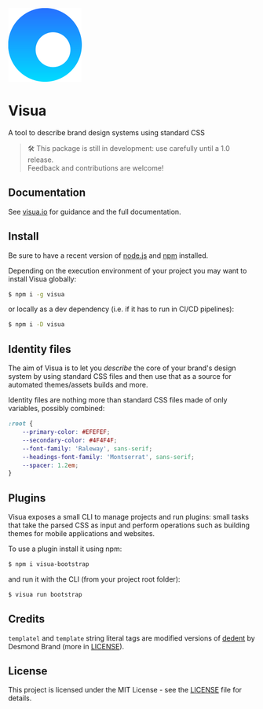 <img src="logo.svg" width="150" height="150">

# Visua

A tool to describe brand design systems using standard CSS

> 🛠 This package is still in development: use carefully until a 1.0 release.  
> Feedback and contributions are welcome!

## Documentation

See [visua.io](https://visua.io/) for guidance and the full documentation.

## Install

Be sure to have a recent version of [node.js](https://nodejs.org) and [npm](https://npmjs.org) installed.

Depending on the execution environment of your project you may want to install Visua globally:

```bash
$ npm i -g visua
```

or locally as a dev dependency (i.e. if it has to run in CI/CD pipelines):

```bash
$ npm i -D visua
```

## Identity files

The aim of Visua is to let you _describe_ the core of your brand's design system by using standard CSS files and then
use that as a source for automated themes/assets builds and more.

Identity files are nothing more than standard CSS files made of only variables, possibly combined:

```css
:root {
    --primary-color: #EFEFEF;
    --secondary-color: #4F4F4F;
    --font-family: 'Raleway', sans-serif;
    --headings-font-family: 'Montserrat', sans-serif;
    --spacer: 1.2em;
}
```

## Plugins

Visua exposes a small CLI to manage projects and run plugins: small tasks that take the parsed CSS as input and perform
operations such as building themes for mobile applications and websites.

To use a plugin install it using npm:

```bash
$ npm i visua-bootstrap
```

and run it with the CLI (from your project root folder):

```bash
$ visua run bootstrap
```

## Credits

`templatel` and `template` string literal tags are modified versions of [dedent](https://github.com/dmnd/dedent) by
Desmond Brand (more in [LICENSE](LICENSE)).

## License

This project is licensed under the MIT License - see the [LICENSE](LICENSE) file for details.
